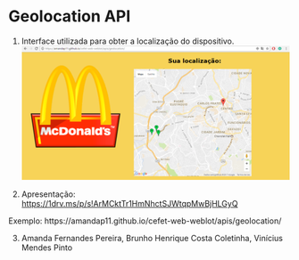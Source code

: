 ﻿# Geolocation API

1) Interface utilizada para obter a localização do dispositivo.
![alt text](imagens/screenshot.PNG)

2) Apresentação: https://1drv.ms/p/s!ArMCktTr1HmNhctSJWtqpMwBjHLGyQ 
<p>Exemplo: https://amandap11.github.io/cefet-web-weblot/apis/geolocation/</p>

3) Amanda Fernandes Pereira, Brunho Henrique Costa Coletinha, Vinícius Mendes Pinto
